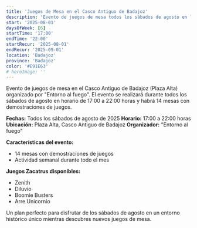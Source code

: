 ```yaml
---
title: 'Juegos de Mesa en el Casco Antiguo de Badajoz'
description: 'Evento de juegos de mesa todos los sábados de agosto en la Plaza Alta de Badajoz organizado por "Entorno al fuego".'
start: '2025-08-01'
daysOfWeek: [6]
startTime: '17:00'
endTime: '22:00'
startRecur: '2025-08-01'
endRecur: '2025-09-01'
location: 'Badajoz'
province: 'Badajoz'
color: '#E91E63'
# heroImage: ''
---
```


Evento de juegos de mesa en el Casco Antiguo de Badajoz (Plaza Alta) organizado por "Entorno al fuego". El evento se realizará durante todos los sábados de agosto en horario de 17:00 a 22:00 horas y habrá 14 mesas con demostraciones de juegos.

**Fechas:** Todos los sábados de agosto de 2025
**Horario:** 17:00 a 22:00 horas
**Ubicación:** Plaza Alta, Casco Antiguo de Badajoz
**Organizador:** "Entorno al fuego"

**Características del evento:**
- 14 mesas con demostraciones de juegos
- Actividad semanal durante todo el mes

**Juegos Zacatrus disponibles:**
- Zenith
- Diluvio
- Boomie Busters
- Arre Unicornio

Un plan perfecto para disfrutar de los sábados de agosto en un entorno histórico único mientras descubres nuevos juegos de mesa.
